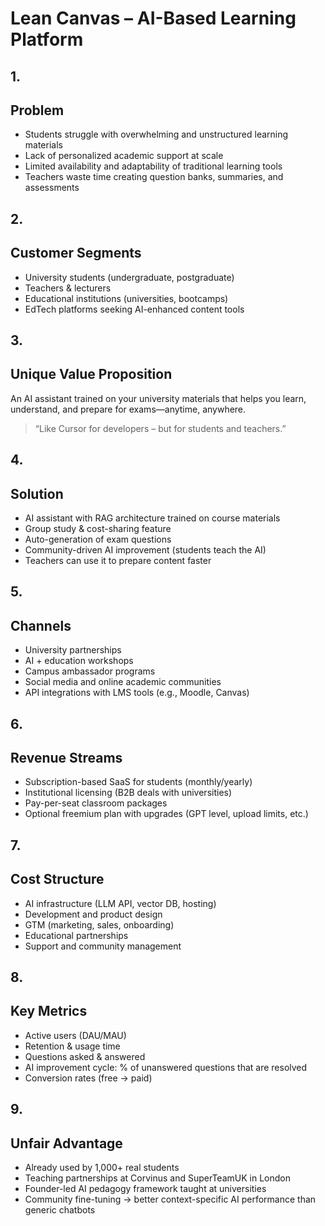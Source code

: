 # Lean Canvas – AI-Based Learning Platform

## **1.**

## **Problem**

- Students struggle with overwhelming and unstructured learning materials
- Lack of personalized academic support at scale
- Limited availability and adaptability of traditional learning tools
- Teachers waste time creating question banks, summaries, and assessments

## **2.**

## **Customer Segments**

- University students (undergraduate, postgraduate)
- Teachers & lecturers
- Educational institutions (universities, bootcamps)
- EdTech platforms seeking AI-enhanced content tools

## **3.**

## **Unique Value Proposition**

An AI assistant trained on your university materials that helps you learn, understand, and prepare for exams—anytime, anywhere.

> “Like Cursor for developers – but for students and teachers.”

## **4.**

## **Solution**

- AI assistant with RAG architecture trained on course materials
- Group study & cost-sharing feature
- Auto-generation of exam questions
- Community-driven AI improvement (students teach the AI)
- Teachers can use it to prepare content faster

## **5.**

## **Channels**

- University partnerships
- AI + education workshops
- Campus ambassador programs
- Social media and online academic communities
- API integrations with LMS tools (e.g., Moodle, Canvas)

## **6.**

## **Revenue Streams**

- Subscription-based SaaS for students (monthly/yearly)
- Institutional licensing (B2B deals with universities)
- Pay-per-seat classroom packages
- Optional freemium plan with upgrades (GPT level, upload limits, etc.)

## **7.**

## **Cost Structure**

- AI infrastructure (LLM API, vector DB, hosting)
- Development and product design
- GTM (marketing, sales, onboarding)
- Educational partnerships
- Support and community management

## **8.**

## **Key Metrics**

- Active users (DAU/MAU)
- Retention & usage time
- Questions asked & answered
- AI improvement cycle: % of unanswered questions that are resolved
- Conversion rates (free → paid)

## **9.**

## **Unfair Advantage**

- Already used by 1,000+ real students
- Teaching partnerships at Corvinus and SuperTeamUK in London
- Founder-led AI pedagogy framework taught at universities
- Community fine-tuning → better context-specific AI performance than generic chatbots
